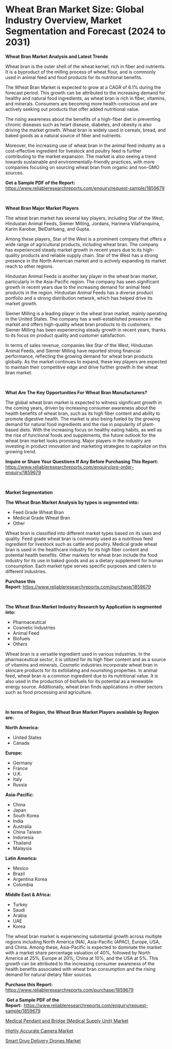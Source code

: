 <p><h1>Wheat Bran Market Size: Global Industry Overview, Market Segmentation and Forecast (2024 to 2031)</h1></p><p><strong>Wheat Bran Market Analysis and Latest Trends</strong></p>
<p><p>Wheat bran is the outer shell of the wheat kernel, rich in fiber and nutrients. It is a byproduct of the milling process of wheat flour, and is commonly used in animal feed and food products for its nutritional benefits.</p><p>The Wheat Bran Market is expected to grow at a CAGR of 6.1% during the forecast period. This growth can be attributed to the increasing demand for healthy and natural food ingredients, as wheat bran is rich in fiber, vitamins, and minerals. Consumers are becoming more health-conscious and are actively seeking out products that offer added nutritional value.</p><p>The rising awareness about the benefits of a high-fiber diet in preventing chronic diseases such as heart disease, diabetes, and obesity is also driving the market growth. Wheat bran is widely used in cereals, bread, and baked goods as a natural source of fiber and nutrients.</p><p>Moreover, the increasing use of wheat bran in the animal feed industry as a cost-effective ingredient for livestock and poultry feed is further contributing to the market expansion. The market is also seeing a trend towards sustainable and environmentally-friendly practices, with more companies focusing on sourcing wheat bran from organic and non-GMO sources.</p></p>
<p><strong>Get a Sample PDF of the Report:&nbsp;</strong> <a href="https://www.reliableresearchreports.com/enquiry/request-sample/1859679">https://www.reliableresearchreports.com/enquiry/request-sample/1859679</a></p>
<p>&nbsp;</p>
<p><strong>Wheat Bran Major Market Players</strong></p>
<p><p>The wheat bran market has several key players, including Star of the West, Hindustan Animal Feeds, Siemer Milling, Jordans, Harinera Vilafranquina, Karim Karobar, BeiDaHuang, and Gupta. </p><p>Among these players, Star of the West is a prominent company that offers a wide range of agricultural products, including wheat bran. The company has experienced steady market growth in recent years due to its high-quality products and reliable supply chain. Star of the West has a strong presence in the North American market and is actively expanding its market reach to other regions.</p><p>Hindustan Animal Feeds is another key player in the wheat bran market, particularly in the Asia-Pacific region. The company has seen significant growth in recent years due to the increasing demand for animal feed products in the region. Hindustan Animal Feeds has a diverse product portfolio and a strong distribution network, which has helped drive its market growth.</p><p>Siemer Milling is a leading player in the wheat bran market, mainly operating in the United States. The company has a well-established presence in the market and offers high-quality wheat bran products to its customers. Siemer Milling has been experiencing steady growth in recent years, thanks to its focus on product quality and customer satisfaction.</p><p>In terms of sales revenue, companies like Star of the West, Hindustan Animal Feeds, and Siemer Milling have reported strong financial performance, reflecting the growing demand for wheat bran products globally. As the market continues to expand, these key players are expected to maintain their competitive edge and drive further growth in the wheat bran market.</p></p>
<p>&nbsp;</p>
<p><strong>What Are The Key Opportunities For Wheat Bran Manufacturers?</strong></p>
<p><p>The global wheat bran market is expected to witness significant growth in the coming years, driven by increasing consumer awareness about the health benefits of wheat bran, such as its high fiber content and ability to promote digestive health. The market is also being fueled by the growing demand for natural food ingredients and the rise in popularity of plant-based diets. With the increasing focus on healthy eating habits, as well as the rise of functional foods and supplements, the future outlook for the wheat bran market looks promising. Major players in the industry are investing in product innovation and marketing strategies to capitalize on this growing trend.</p></p>
<p><strong>Inquire or Share Your Questions If Any Before Purchasing This Report:</strong> <a href="https://www.reliableresearchreports.com/enquiry/pre-order-enquiry/1859679">https://www.reliableresearchreports.com/enquiry/pre-order-enquiry/1859679</a></p>
<p>&nbsp;</p>
<p><strong>Market Segmentation</strong></p>
<p><strong>The Wheat Bran Market Analysis by types is segmented into:</strong></p>
<p><ul><li>Feed Grade Wheat Bran</li><li>Medical Grade Wheat Bran</li><li>Other</li></ul></p>
<p><p>Wheat bran is classified into different market types based on its uses and quality. Feed grade wheat bran is commonly used as a nutritious feed ingredient for livestock such as cattle and poultry. Medical grade wheat bran is used in the healthcare industry for its high fiber content and potential health benefits. Other markets for wheat bran include the food industry for its use in baked goods and as a dietary supplement for human consumption. Each market type serves specific purposes and caters to different industries.</p></p>
<p><strong>Purchase this Report:&nbsp;</strong><a href="https://www.reliableresearchreports.com/purchase/1859679">https://www.reliableresearchreports.com/purchase/1859679</a></p>
<p>&nbsp;</p>
<p><strong>The Wheat Bran Market Industry Research by Application is segmented into:</strong></p>
<p><ul><li>Pharmaceutical</li><li>Cosmetic Industries</li><li>Animal Feed</li><li>Biofuels</li><li>Others</li></ul></p>
<p><p>Wheat bran is a versatile ingredient used in various industries. In the pharmaceutical sector, it is utilized for its high fiber content and as a source of vitamins and minerals. Cosmetic industries incorporate wheat bran in skincare products for its exfoliating and nourishing properties. In animal feed, wheat bran is a common ingredient due to its nutritional value. It is also used in the production of biofuels for its potential as a renewable energy source. Additionally, wheat bran finds applications in other sectors such as food processing and agriculture.</p></p>
<p>&nbsp;</p>
<p><strong>In terms of Region, the Wheat Bran Market Players available by Region are:</strong></p>
<p>
    <p> <strong> North America: </strong>
        <ul>
            <li>United States</li>
            <li>Canada</li>
        </ul>
        </p> 
    <p> <strong> Europe: </strong>
        <ul>
            <li>Germany</li>
            <li>France</li>
            <li>U.K.</li>
            <li>Italy</li>
            <li>Russia</li>
        </ul>
        </p> 
    <p> <strong> Asia-Pacific: </strong>
        <ul>
            <li>China</li>
            <li>Japan</li>
            <li>South Korea</li>
            <li>India</li>
            <li>Australia</li>
            <li>China Taiwan</li>
            <li>Indonesia</li>
            <li>Thailand</li>
            <li>Malaysia</li>
        </ul>
        </p> 
    <p> <strong> Latin America: </strong>
        <ul>
            <li>Mexico</li>
            <li>Brazil</li>
            <li>Argentina Korea</li>
            <li>Colombia</li>
        </ul>
        </p> 
    <p> <strong> Middle East & Africa: </strong>
        <ul>
            <li>Turkey</li>
            <li>Saudi</li>
            <li>Arabia</li>
            <li>UAE</li>
            <li>Korea</li>
        </ul>
    </p>
    </p>
<p><p>The wheat bran market is experiencing substantial growth across multiple regions including North America (NA), Asia-Pacific (APAC), Europe, USA, and China. Among these, Asia-Pacific is expected to dominate the market with a market share percentage valuation of 40%, followed by North America at 25%, Europe at 20%, China at 10%, and the USA at 5%. This growth can be attributed to the increasing consumer awareness of the health benefits associated with wheat bran consumption and the rising demand for natural dietary fiber sources.</p></p>
<p><strong>Purchase this Report: </strong><a href="https://www.reliableresearchreports.com/purchase/1859679">https://www.reliableresearchreports.com/purchase/1859679</a></p>
<p>&nbsp;<strong>Get a Sample PDF of the Report:&nbsp;&nbsp;</strong><a href="https://www.reliableresearchreports.com/enquiry/request-sample/1859679">https://www.reliableresearchreports.com/enquiry/request-sample/1859679</a></p>
<p><strong></strong></p>
<p><p><a href="https://www.linkedin.com/pulse/medical-pendant-bridge-supply-unit-market-comprehensive-laboe?trackingId=JBAYmhuI1XQ6p%2FhRcN1qIQ%3D%3D">Medical Pendant and Bridge (Medical Supply Unit) Market</a></p><p><a href="https://www.linkedin.com/pulse/highly-accurate-camera-market-comprehensive-report-its-12wqe?trackingId=p2isDfiFrGVT84WKXHRL6A%3D%3D">Highly Accurate Camera Market</a></p><p><a href="https://www.linkedin.com/pulse/smart-drug-delivery-drones-market-furnish-information-6nhhe?trackingId=2aayFmAPR8%2FqAPx40%2FyMEg%3D%3D">Smart Drug Delivery Drones Market</a></p></p>